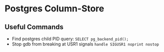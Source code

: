 # Postgres Column-Store

## Useful Commands
- Find postgres child PID query: `SELECT pg_backend_pid();`
- Stop gdb from breaking at USR1 signals `handle SIGUSR1 noprint nostop`